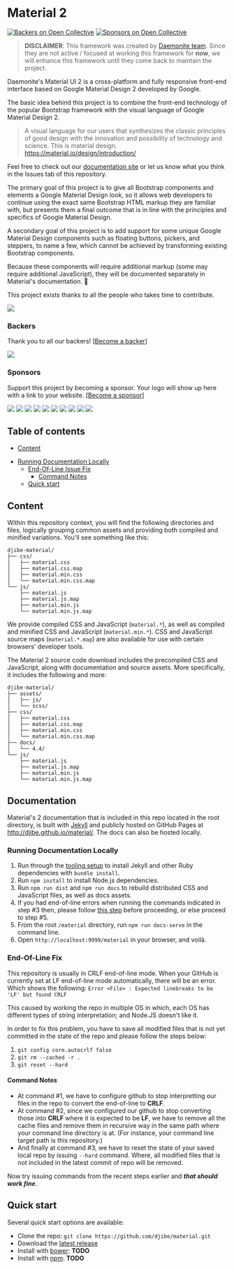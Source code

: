 # Material 2

[![Backers on Open Collective](https://opencollective.com/material/backers/badge.svg)](#backers)
[![Sponsors on Open Collective](https://opencollective.com/material/sponsors/badge.svg)](#sponsors)

> **DISCLAIMER**: This framework was created by [Daemonite team](http://daemonite.github.io/material/). Since they are not active / focused at working this framework for **now**, we will enhance this framework until they come back to maintain the project.

Daemonite's Material UI 2 is a cross-platform and fully responsive front-end interface based on Google Material Design 2 developed by Google.

The basic idea behind this project is to combine the front-end technology of the popular Bootstrap framework with the visual language of Google Material Design 2.

> A visual language for our users that synthesizes the classic principles of good design with the innovation and possibility of technology and science. This is material design.
> https://material.io/design/introduction/

Feel free to check out our [documentation site](http://djibe.github.io/material/) or let us know what you think in the Issues tab of this repository.

The primary goal of this project is to give all Bootstrap components and elements a Google Material Design look, so it allows web developers to continue using the exact same Bootstrap HTML markup they are familiar with, but presents them a final outcome that is in line with the principles and specifics of Google Material Design.

A secondary goal of this project is to add support for some unique Google Material Design components such as floating buttons, pickers, and steppers, to name a few, which cannot be achieved by transforming existing Bootstrap components.

Because these components will require additional markup (some may require additional JavaScript), they will be documented separately in Material's documentation. :pray:

This project exists thanks to all the people who takes time to contribute.

<a href="https://github.com/Daemonite/material/graphs/contributors"><img src="https://opencollective.com/material/contributors.svg?width=890&button=false" /></a>

### Backers

Thank you to all our backers! [[Become a backer](https://opencollective.com/material#backer)]

<a href="https://opencollective.com/material#backers" target="_blank"><img src="https://opencollective.com/material/backers.svg?width=890"></a>

### Sponsors

Support this project by becoming a sponsor. Your logo will show up here with a link to your website. [[Become a sponsor](https://opencollective.com/material#sponsor)]

<a href="https://opencollective.com/material/sponsor/0/website" target="_blank"><img src="https://opencollective.com/material/sponsor/0/avatar.svg"></a>
<a href="https://opencollective.com/material/sponsor/1/website" target="_blank"><img src="https://opencollective.com/material/sponsor/1/avatar.svg"></a>
<a href="https://opencollective.com/material/sponsor/2/website" target="_blank"><img src="https://opencollective.com/material/sponsor/2/avatar.svg"></a>
<a href="https://opencollective.com/material/sponsor/3/website" target="_blank"><img src="https://opencollective.com/material/sponsor/3/avatar.svg"></a>
<a href="https://opencollective.com/material/sponsor/4/website" target="_blank"><img src="https://opencollective.com/material/sponsor/4/avatar.svg"></a>
<a href="https://opencollective.com/material/sponsor/5/website" target="_blank"><img src="https://opencollective.com/material/sponsor/5/avatar.svg"></a>
<a href="https://opencollective.com/material/sponsor/6/website" target="_blank"><img src="https://opencollective.com/material/sponsor/6/avatar.svg"></a>
<a href="https://opencollective.com/material/sponsor/7/website" target="_blank"><img src="https://opencollective.com/material/sponsor/7/avatar.svg"></a>
<a href="https://opencollective.com/material/sponsor/8/website" target="_blank"><img src="https://opencollective.com/material/sponsor/8/avatar.svg"></a>
<a href="https://opencollective.com/material/sponsor/9/website" target="_blank"><img src="https://opencollective.com/material/sponsor/9/avatar.svg"></a>

## Table of contents

- [Content](#content)
+ [Running Documentation Locally](#running-documentation-locally)
    + [End-Of-Line Issue Fix](#end-of-line-fix)
      - [Command Notes](#command-notes)
  * [Quick start](#quick-start)

## Content

Within this repository context, you will find the following directories and files, logically grouping common assets and providing both compiled and minified variations. You'll see something like this:

```
djibe-material/
├── css/
│   ├── material.css
│   ├── material.css.map
│   ├── material.min.css
│   └── material.min.css.map
└── js/
    ├── material.js
    ├── material.js.map
    ├── material.min.js
    └── material.min.js.map
```

We provide compiled CSS and JavaScript (`material.*`), as well as compiled and minified CSS and JavaScript (`material.min.*`). CSS and JavaScript source maps (`material.*.map`) are also available for use with certain browsers' developer tools.

The Material 2 source code download includes the precompiled CSS and JavaScript, along with documentation and source assets. More specifically, it includes the following and more:

```
djibe-material/
├── assets/
│   ├── js/
│   └── scss/
├── css/
│   ├── material.css
│   ├── material.css.map
│   ├── material.min.css
│   └── material.min.css.map
├── docs/
│   └── 4.4/
└── js/
    ├── material.js
    ├── material.js.map
    ├── material.min.js
    └── material.min.js.map
```

## Documentation

Material's 2 documentation that is included in this repo located in the root directory, is built with [Jekyll](https://jekyllrb.com/) and publicly hosted on GitHub Pages at <http://djibe.github.io/material/>. The docs can also be hosted locally.

### Running Documentation Locally

1. Run through the [tooling setup](http://djibe.github.io/material/docs/4.4/getting-started/tooling/#getting-started) to install Jekyll and other Ruby dependencies with `bundle install`.
2. Run `npm install` to install Node.js dependencies.
3. Run `npm run dist` and `npm run docs` to rebuild distributed CSS and JavaScript files, as well as docs assets.
4. If you had end-of-line errors when running the commands indicated in step #3 then, please follow [this step](#end-of-line-fix) before proceeding, or else proceed to step #5.
4. From the root `/material` directory, run `npm run docs-serve` in the command line.
5. Open `http://localhost:9999/material` in your browser, and voilà.

### End-Of-Line Fix
This repository is usually in CRLF end-of-line mode. When your GitHub is currently set at LF end-of-line mode automatically, there will be an error. Which shows the following:
`
Error <File> : Expected linebreaks to be 'LF' but found CRLF
`

This caused by working the repo in multiple OS in which, each OS has different types of string interpretation; and Node.JS doesn't like it.

In order to fix this problem, you have to save all modified files that is not yet committed in the state of the repo and please follow the steps below:

1. `git config core.autocrlf false`
2. `git rm --cached -r .`
3. `git reset --hard`

#### Command Notes
* At command #1, we have to configure github to stop interpretting our files in the repo to convert the end-of-line to **CRLF**.
* At command #2, since we configured our github to stop converting those into **CRLF** where it is expected to be **LF**, we have to remove all the cache files and remove them in recursive way in the same path where your command line directory is at. (For instance, your command line target path is this repository.)
* And finally at command #3, we have to reset the state of your saved local repo by issuing `--hard` command. Where, all modified files that is not included in the latest commit of repo will be removed.

Now try issuing commands from the recent steps earlier and *****that should work fine*****.

## Quick start

Several quick start options are available:

- Clone the repo: `git clone https://github.com/djibe/material.git`
- Download the [latest release](https://github.com/Daemonite/material/releases)
- Install with [bower](https://bower.io/): **TODO**
- Install with [npm](https://www.npmjs.com/): **TODO**
